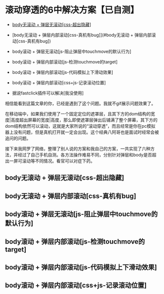 # 滚动穿透的6中解决方案【已自测】

* [body无滚动 + 弹层无滚动[css-超出隐藏]](https://github.com/xingorg1/jsStudy/tree/master/移动端滚动穿透#body%E6%97%A0%E6%BB%9A%E5%8A%A8--%E5%BC%B9%E5%B1%82%E6%97%A0%E6%BB%9A%E5%8A%A8css-%E8%B6%85%E5%87%BA%E9%9A%90%E8%97%8F "body无滚动 + 弹层无滚动[css-超出隐藏]")

* [body无滚动 + 弹层内部滚动[css-真机有bug]](#body无滚动 + 弹层内部滚动[css-真机有bug])

* body滚动 + 弹层无滚动[js-阻止弹层中touchmove的默认行为]

* body滚动 + 弹层内部滚动[js-检测touchmove的target]

* body滚动 + 弹层内部滚动[js-代码模拟上下滑动效果]

* body滚动 + 弹层内部滚动[css+js-记录滚动位置]

* 据说fastclick插件可以解决[我没使用]

相信能看到这篇文章的你，已经是遇到了这个问题。我就不gif展示问题效果了。

在移动端中，如果我们使用了一个固定定位的遮罩层，且其下方的dom结构的宽度|高度超出屏幕的宽度|高度，那么即使遮罩层弹出后铺满了整个屏幕，其下方的dom结构依然可以滚动，这就是大家所说的“滚动穿透”，而且经常是你在pc模拟器上没有问题，但是真机打开就一定会出现。这个经典八阿哥也是面试时经常会被追问的问题。

接下来我网罗了网络，整理了别人说的方案和我自己的方案，一共实现了六种方法，并经过了自己手机自测。各方法操作难易不同，分别针对弹层和body是否超出一屏可滚动等不同情况。看官可以对症下药。

## body无滚动 + 弹层无滚动[css-超出隐藏]

## body无滚动 + 弹层内部滚动[css-真机有bug]

## body滚动 + 弹层无滚动[js-阻止弹层中touchmove的默认行为]

## body滚动 + 弹层内部滚动[js-检测touchmove的target]

## body滚动 + 弹层内部滚动[js-代码模拟上下滑动效果]

## body滚动 + 弹层内部滚动[css+js-记录滚动位置]
